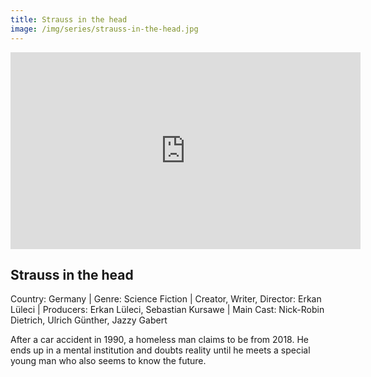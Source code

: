 ```yaml
---
title: Strauss in the head 
image: /img/series/strauss-in-the-head.jpg
---
```

<iframe width="560" height="315" src="https://www.youtube.com/watch?v=jZrCQxj6uYg" frameborder="0" allow="accelerometer; autoplay; encrypted-media; gyroscope; picture-in-picture" allowfullscreen></iframe>

## Strauss in the head
Country: Germany | Genre: Science Fiction | Creator, Writer, Director: Erkan Lüleci | Producers: Erkan Lüleci, Sebastian Kursawe | Main Cast: Nick-Robin Dietrich, Ulrich Günther, Jazzy Gabert

After a car accident in 1990, a homeless man claims to be from 2018. He ends up in a mental institution and doubts reality until he meets a special young man who also seems to know the future.